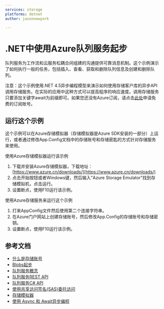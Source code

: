 ```yaml
---
services: storage
platforms: dotnet
author: jasonnewyork

---
```


# .NET中使用Azure队列服务起步

队列服务为工作流和云服务松耦合间组建的沟通提供可靠消息机制。这个示例演示了如何执行一般的任务，包括插入、查看、获取和删除队列信息及创建和删除队列。 

注意：这个示例使用.NET 4.5异步编程模型来演示如何使用存储客户库的异步API调用存储服务。在实际的应用中这种方式可以提高程序的响应速度。调用存储服务只要添加关键字await为前缀即可。如果您还没有Azure订阅，请点击[此处](https://www.azure.cn/pricing/1rmb-trial/)申请免费的订阅账号。

## 运行这个示例

这个示例可以在Azure存储模拟器（存储模拟器是Azure SDK安装的一部分）上运行，或者通过修改App.Config文档中的存储账号和存储密匙的方式针对存储服务来使用。 
   
使用Azure存储模拟器运行该示例

1. 下载并安装Azure存储模拟器，下载地址： [https://www.azure.cn/downloads/](https://www.azure.cn/downloads/) 
2. 点击开始按钮或者Windows键，然后输入"Azure Storage Emulator"找到存储模拟机，点击运行。
3. 设置断点，使用F10运行该示例。

使用Azure存储服务来运行这个示例

1. 打来AppConfig文件然后使用第二个连接字符串。
2. 在Azure门户网站上创建存储账号，然后修改App.Config的存储账号和存储密钥。
3. 设置断点，使用F10运行该示例。

## 参考文档

- [什么是存储账号](https://www.azure.cn/documentation/articles/storage-create-storage-account/)
- [Blobs起步](http://www.azure.cn/documentation/articles/storage-dotnet-how-to-use-blobs/)
- [队列服务概念](https://msdn.microsoft.com/zh-cn/library/dd179353.aspx) 
- [队列服务REST API](https://msdn.microsoft.com/zh-cn/library/dd179363.aspx)
- [队列服务C# API](https://msdn.microsoft.com/en-us/library/wa_storage_30_reference_home.aspx)
- [使用共享访问签名(SAS)委托访问](http://www.azure.cn/documentation/articles/storage-dotnet-shared-access-signature-part-1/)
- [存储模拟器](https://www.azure.cn/documentation/articles/storage-use-emulator/)
- [使用 Async 和 Await异步编程](http://msdn.microsoft.com/zh-cn/library/hh191443.aspx)
